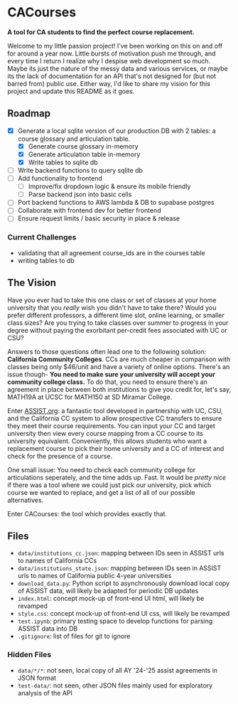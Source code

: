 # CACourses

**A tool for CA students to find the perfect course replacement.**

Welcome to my little passion project! I've been working on this on and off for around a year now. Little bursts of motivation push me through, and every time I return I realize why I despise web development so much. Maybe its just the nature of the messy data and various services, or maybe its the lack of documentation for an API that's not designed for (but not barred from) public use. Either way, I'd like to share my vision for this project and update this README as it goes.

## Roadmap

- [x] Generate a local sqlite version of our production DB with 2 tables: a course glossary and articulation table.
  - [x] Generate course glossary in-memory
  - [x] Generate articulation table in-memory
  - [x] Write tables to sqlite db
- [ ] Write backend functions to query sqlite db
- [ ] Add functionality to frontend
  - [ ] Improve/fix dropdown logic & ensure its mobile friendly
  - [ ] Parse backend json into basic cells
- [ ] Port backend functions to AWS lambda & DB to supabase postgres
- [ ] Collaborate with frontend dev for better frontend
- [ ] Ensure request limits / basic security in place & release

### Current Challenges

- validating that all agreement course_ids are in the courses table
- writing tables to db

## The Vision

Have you ever had to take this one class or set of classes at your home university that you *really* wish you didn't have to take there? Would you prefer different professors, a different time slot, online learning, or smaller class sizes? Are you trying to take classes over summer to progress in your degree without paying the exorbitant per-credit fees associated with UC or CSU?

Answers to those questions often lead one to the following solution: **California Community Colleges**. CCs are much cheaper in comparison with classes being only $46/unit and have a variety of online options. There's an issue though- **You need to make sure your university will accept your community college class.** To do that, you need to ensure there's an agreement in place between both institutions to give you credit for, let's say, MATH19A at UCSC for MATH150 at SD Miramar College.

Enter [ASSIST.org](https://assist.org): a fantastic tool developed in partnership with UC, CSU, and the California CC system to allow prospective CC transfers to ensure they meet their course requirements. You can input your CC and target university then view every course mapping from a CC course to its university equivalent. Conveniently, this allows students who want a replacement course to pick their home university and a CC of interest and check for the presence of a course.

One small issue: You need to check each community college for articulations seperately, and the time adds up. Fast. It would be *pretty nice* if there was a tool where we could just pick our university, pick which course we wanted to replace, and get a list of all of our possible alternatives.

Enter CACourses: the tool which provides exactly that.

## Files

- `data/institutions_cc.json`: mapping between IDs seen in ASSIST urls to names of California CCs
- `data/institutions_state.json`: mapping between IDs seen in ASSIST urls to names of California public 4-year universities
- `download_data.py`: Python script to asynchronously download local copy of ASSIST data, will likely be adapted for periodic DB updates
- `index.html`: concept mock-up of front-end UI html, will likely be revamped
- `style.css`: concept mock-up of front-end UI css, will likely be revamped
- `test.ipynb`: primary testing space to develop functions for parsing ASSIST data into DB
- `.gitignore`: list of files for git to ignore

### Hidden Files

- `data/*/*`: not seen, local copy of all AY '24-'25 assist agreements in JSON format
- `test-data/`: not seen, other JSON files mainly used for exploratory analysis of the API
